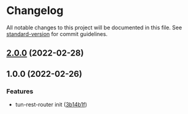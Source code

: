 # Changelog

All notable changes to this project will be documented in this file. See [standard-version](https://github.com/conventional-changelog/standard-version) for commit guidelines.

## [2.0.0](https://abc.pwwhb.com/gitlab/tun/tun-rest-router/-/compare/v1.0.0...v2.0.0) (2022-02-28)

## 1.0.0 (2022-02-26)


### Features

* tun-rest-router init ([3b14b1f](https://abc.pwwhb.com/gitlab/tun/tun-rest-router/-/commit/3b14b1ffdb4c67f80b3b5314bbd048f1c77e350f))
